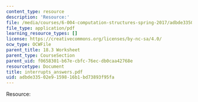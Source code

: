 ```yaml
---
content_type: resource
description: 'Resource:'
file: /media/courses/6-004-computation-structures-spring-2017/adbde33502e9159816b1bd73893f95fa_interrupts_answers.pdf
file_type: application/pdf
learning_resource_types: []
license: https://creativecommons.org/licenses/by-nc-sa/4.0/
ocw_type: OCWFile
parent_title: 18.3 Worksheet
parent_type: CourseSection
parent_uid: f0658301-b67e-cbfc-76ec-db0caa42768e
resourcetype: Document
title: interrupts_answers.pdf
uid: adbde335-02e9-1598-16b1-bd73893f95fa
---
```

Resource: